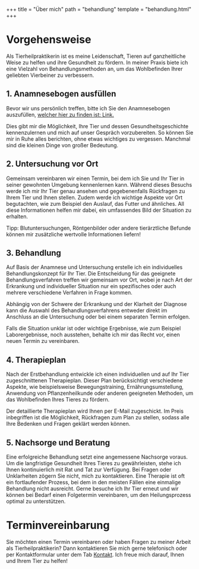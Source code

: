 +++
title = "Über mich"
path = "behandlung"
template = "behandlung.html"
+++


# Vorgehensweise

Als Tierheilpraktikerin ist es meine Leidenschaft, Tieren auf ganzheitliche Weise zu helfen und ihre Gesundheit zu fördern. In meiner Praxis biete ich eine Vielzahl von Behandlungsmethoden an, um das Wohlbefinden Ihrer geliebten Vierbeiner zu verbessern. 


## 1. Anamnesebogen ausfüllen
Bevor wir uns persönlich treffen, bitte ich Sie den Anamnesebogen auszufüllen, [welcher hier zu finden ist: Link.](/JessICan/dokumente)

Dies gibt mir die Möglichkeit, Ihre Tier und dessen Gesundheitsgeschichte kennenzulernen und mich auf unser Gespräch vorzubereiten. So können Sie mir in Ruhe alles berichten, ohne etwas wichtiges zu vergessen. Manchmal sind die kleinen Dinge von großer Bedeutung.

## 2. Untersuchung vor Ort

Gemeinsam vereinbaren wir einen Termin, bei dem ich Sie und Ihr Tier in seiner gewohnten Umgebung kennenlernen kann. Während dieses Besuchs werde ich mir Ihr Tier genau ansehen und gegebenenfalls Rückfragen zu Ihrem Tier und Ihnen stellen. Zudem werde ich wichtige Aspekte vor Ort begutachten, wie zum Beispiel den Auslauf, das Futter und ähnliches. All diese Informationen helfen mir dabei, ein umfassendes Bild der Situation zu erhalten.

Tipp: Blutuntersuchungen, Röntgenbilder oder andere tierärztliche Befunde können mir zusätzliche wertvolle Informationen liefern!

## 3. Behandlung

Auf Basis der Anamnese und Untersuchung erstelle ich ein individuelles Behandlungskonzept für Ihr Tier. 
Die Entscheidung für das geeignete Behandlungsverfahren treffen wir gemeinsam vor Ort, wobei je nach Art der Erkrankung und individueller Situation nur ein spezifisches oder auch mehrere verschiedene Verfahren in Frage kommen.

Abhängig von der Schwere der Erkrankung und der Klarheit der Diagnose kann die Auswahl des Behandlungsverfahrens entweder direkt im Anschluss an die Untersuchung oder bei einem separaten Termin erfolgen.

Falls die Situation unklar ist oder wichtige Ergebnisse, wie zum Beispiel Laborergebnisse, noch ausstehen, behalte ich mir das Recht vor, einen neuen Termin zu vereinbaren.

## 4. Therapieplan

Nach der Erstbehandlung entwickle ich einen individuellen und auf Ihr Tier zugeschnittenen Therapieplan. Dieser Plan berücksichtigt verschiedene Aspekte, wie beispielsweise Bewegungstraining, Ernährungsumstellung, Anwendung von Pflanzenheilkunde oder anderen geeigneten Methoden, um das Wohlbefinden Ihres Tieres zu fördern.

Der detaillierte Therapieplan wird Ihnen per E-Mail zugeschickt. Im Preis inbegriffen ist die Möglichkeit, Rückfragen zum Plan zu stellen, sodass alle Ihre Bedenken und Fragen geklärt werden können.

## 5. Nachsorge und Beratung

Eine erfolgreiche Behandlung setzt eine angemessene Nachsorge voraus. Um die langfristige Gesundheit Ihres Tieres zu gewährleisten, stehe ich Ihnen kontinuierlich mit Rat und Tat zur Verfügung. Bei Fragen oder Unklarheiten zögern Sie nicht, mich zu kontaktieren. Eine Therapie ist oft ein fortlaufender Prozess, bei dem in den meisten Fällen eine einmalige Behandlung nicht ausreicht. Gerne besuche ich Ihr Tier erneut und wir können bei Bedarf einen Folgetermin vereinbaren, um den Heilungsprozess optimal zu unterstützen.

# Terminvereinbarung

Sie möchten einen Termin vereinbaren oder haben Fragen zu meiner Arbeit als Tierheilpraktikerin? Dann kontaktieren Sie mich gerne telefonisch oder per Kontaktformular unter dem Tab [Kontakt](../contact). Ich freue mich darauf, Ihnen und Ihrem Tier zu helfen!